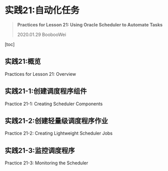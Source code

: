 # 实践21:自动化任务

> **Practices for Lesson 21: Using Oracle Scheduler to Automate Tasks**
>
> 2020.01.29 BoobooWei

[toc]

## 实践21:概览

Practices for Lesson 21: Overview

## 实践21-1:创建调度程序组件

Practice 21-1: Creating Scheduler Components

## 实践21-2:创建轻量级调度程序作业

Practice 21-2: Creating Lightweight Scheduler Jobs

## 实践21-3:监控调度程序

Practice 21-3: Monitoring the Scheduler